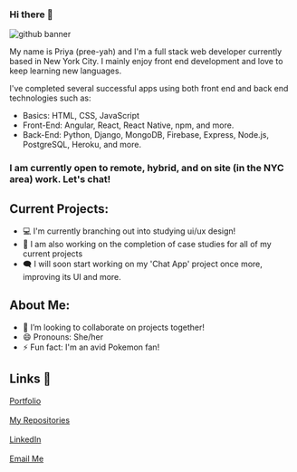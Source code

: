 ### Hi there 👋

![github banner](https://github.com/priya-km/priya-km/assets/118628757/ef981ec1-f433-4499-86d0-3d3ce9b0a716)

My name is Priya (pree-yah) and I'm a full stack web developer currently based in New York City. I mainly enjoy front end development and love to keep learning new languages.<br>

I've completed several successful apps using both front end and back end technologies such as: 
- Basics: HTML, CSS, JavaScript
- Front-End: Angular, React, React Native, npm, and more.
- Back-End: Python, Django, MongoDB, Firebase, Express, Node.js, PostgreSQL, Heroku, and more.

<h3>I am currently open to remote, hybrid, and on site (in the NYC area) work. Let's chat! </h3>

## Current Projects:
- 💻 I'm currently branching out into studying ui/ux design! 
- 💼 I am also working on the completion of case studies for all of my current projects
- 🗨️ I will soon start working on my 'Chat App' project once more, improving its UI and more.

## About Me:
- 👯 I’m looking to collaborate on projects together!
- 😄 Pronouns: She/her
- ⚡ Fun fact: I'm an avid Pokemon fan!

## Links 🔗
[Portfolio](https://priya-km.github.io/portfolio "Portfolio")
 <br><br>
[My Repositories](https://github.com/priya-km?tab=repositories "My Repositories")
 <br><br>
 [LinkedIn](https://www.linkedin.com/in/priyamaharban/ "LinkedIn")
 <br><br>
[Email Me](mailto:priyakmaharban@gmail.com?subject=Hi% "Hi!")
  <br><br>
